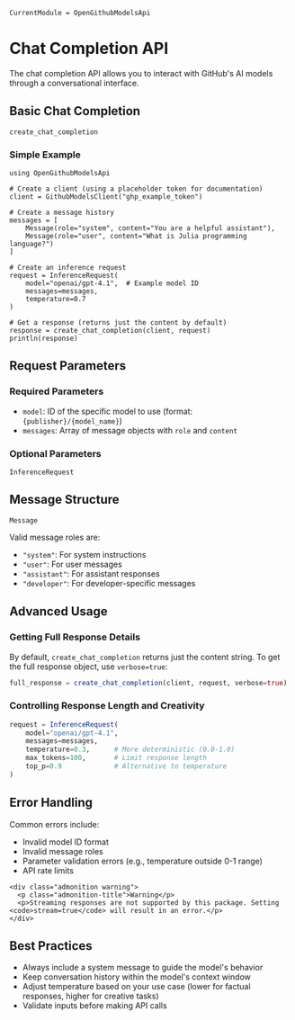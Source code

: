 ```@meta
CurrentModule = OpenGithubModelsApi
```
# Chat Completion API

The chat completion API allows you to interact with GitHub's AI models through a conversational interface.

## Basic Chat Completion

```@docs
create_chat_completion
```

### Simple Example

```@example chat
using OpenGithubModelsApi

# Create a client (using a placeholder token for documentation)
client = GithubModelsClient("ghp_example_token")

# Create a message history
messages = [
    Message(role="system", content="You are a helpful assistant"),
    Message(role="user", content="What is Julia programming language?")
]

# Create an inference request
request = InferenceRequest(
    model="openai/gpt-4.1",  # Example model ID
    messages=messages,
    temperature=0.7
)

# Get a response (returns just the content by default)
response = create_chat_completion(client, request)
println(response)
```

## Request Parameters

### Required Parameters

- `model`: ID of the specific model to use (format: `{publisher}/{model_name}`)
- `messages`: Array of message objects with `role` and `content`

### Optional Parameters

```@docs
InferenceRequest
```

## Message Structure

```@docs
Message
```

Valid message roles are:
- `"system"`: For system instructions
- `"user"`: For user messages
- `"assistant"`: For assistant responses
- `"developer"`: For developer-specific messages

## Advanced Usage

### Getting Full Response Details

By default, `create_chat_completion` returns just the content string. To get the full response object, use `verbose=true`:

```julia
full_response = create_chat_completion(client, request, verbose=true)
```

### Controlling Response Length and Creativity

```julia
request = InferenceRequest(
    model="openai/gpt-4.1",
    messages=messages,
    temperature=0.3,      # More deterministic (0.0-1.0)
    max_tokens=100,       # Limit response length
    top_p=0.9             # Alternative to temperature
)
```

## Error Handling

Common errors include:
- Invalid model ID format
- Invalid message roles
- Parameter validation errors (e.g., temperature outside 0-1 range)
- API rate limits

```@raw html
<div class="admonition warning">
  <p class="admonition-title">Warning</p>
  <p>Streaming responses are not supported by this package. Setting <code>stream=true</code> will result in an error.</p>
</div>
```

## Best Practices

- Always include a system message to guide the model's behavior
- Keep conversation history within the model's context window
- Adjust temperature based on your use case (lower for factual responses, higher for creative tasks)
- Validate inputs before making API calls